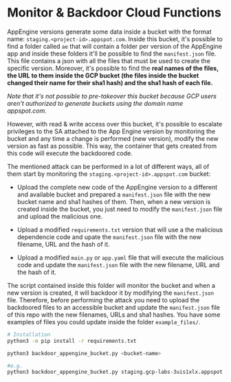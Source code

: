 # Monitor & Backdoor Cloud Functions

AppEngine versions generate some data inside a bucket with the format name: `staging.<project-id>.appspot.com`. Inside this bucket, it's possible to find a folder called `ae` that will contain a folder per version of the AppEngine app and inside these folders it'll be possible to find the `manifest.json` file. This file contains a json with all the files that must be used to create the specific version. Moreover, it's possible to find the **real names of the files, the URL to them inside the GCP bucket (the files inside the bucket changed their name for their sha1 hash) and the sha1 hash of each file.**

*Note that it's not possible to pre-takeover this bucket because GCP users aren't authorized to generate buckets using the domain name appspot.com.*

However, with read & write access over this bucket, it's possible to escalate privileges to the SA attached to the App Engine version by monitoring the bucket and any time a change is performed (new version), modify the new version as fast as possible. This way, the container that gets created from this code will execute the backdoored code.

The mentioned attack can be performed in a lot of different ways, all of them start by monitoring the `staging.<project-id>.appspot.com` bucket:

- Upload the complete new code of the AppEngine version to a different and available bucket and prepared a `manifest.json` file with the new bucket name and sha1 hashes of them. Then, when a new version is created inside the bucket, you just need to modify the `manifest.json` file and upload the malicious one.

- Upload a modified `requirements.txt` version that will use a the malicious dependencie code and upate the `manifest.json` file with the new filename, URL and the hash of it.

- Upload a modified `main.py` or `app.yaml` file that will execute the malicious code and update the `manifest.json` file with the new filename, URL and the hash of it.

The script contained inside this folder will monitor the bucket and when a new version is created, it will backdoor it by modifying the `manifest.json` file. Therefore, before performing the attack you need to upload the backdoored files to an accessible bucket and update the `manifest.json` file of this repo with the new filenames, URLs and sha1 hashes. You have some examples of files you could update inside the folder `example_files/`.

```bash
# Installation
python3 -m pip install -r requirements.txt

python3 backdoor_appengine_bucket.py <bucket-name>

#e.g.
python3 backdoor_appengine_bucket.py staging.gcp-labs-3uis1xlx.appspot.com
```
